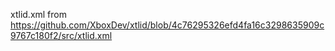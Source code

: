 xtlid.xml from https://github.com/XboxDev/xtlid/blob/4c76295326efd4fa16c3298635909c9767c180f2/src/xtlid.xml
